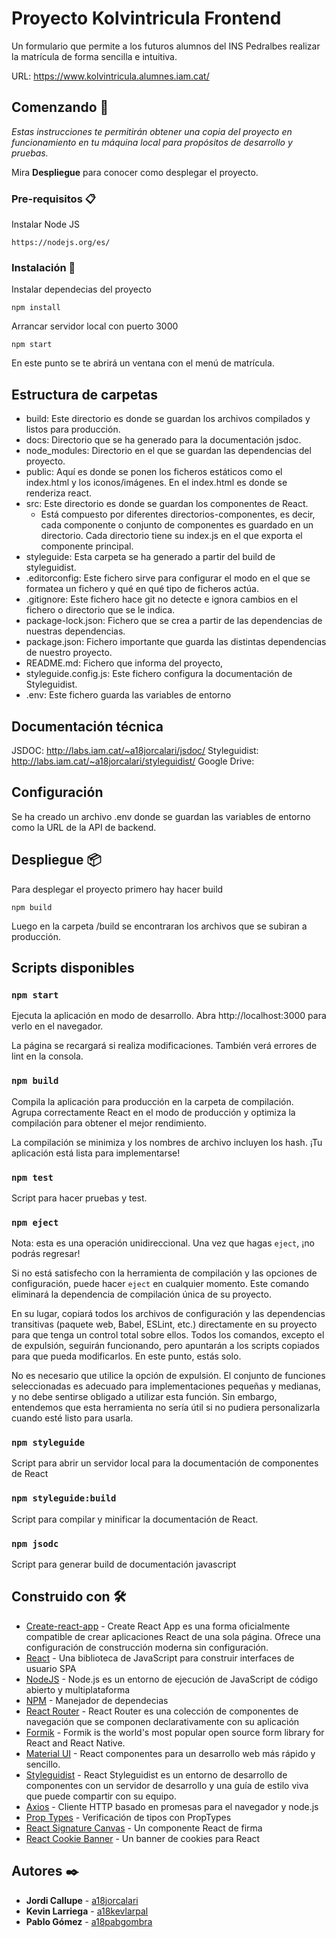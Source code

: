 # Proyecto Kolvintricula Frontend

Un formulario que permite a los futuros alumnos del INS Pedralbes realizar la matrícula de forma sencilla e intuitiva.

URL: https://www.kolvintricula.alumnes.iam.cat/

## Comenzando 🚀

_Estas instrucciones te permitirán obtener una copia del proyecto en funcionamiento en tu máquina local para propósitos de desarrollo y pruebas._

Mira **Despliegue** para conocer como desplegar el proyecto.

### Pre-requisitos 📋

Instalar Node JS

```
https://nodejs.org/es/
```

### Instalación 🔧

Instalar dependecias del proyecto

```
npm install
```

Arrancar servidor local con puerto 3000

```
npm start
```

En este punto se te abrirá un ventana con el menú de matrícula.

## Estructura de carpetas

- build: Este directorio es donde se guardan los archivos compilados y listos para producción.
- docs: Directorio que se ha generado para la documentación jsdoc.
- node_modules: Directorio en el que se guardan las dependencias del proyecto.
- public: Aquí es donde se ponen los ficheros estáticos como el index.html y los iconos/imágenes. En el index.html es donde se renderiza react.
- src: Este directorio es donde se guardan los componentes de React.
  - Está compuesto por diferentes directorios-componentes, es decir, cada componente o conjunto de componentes es guardado en un directorio. Cada directorio tiene su index.js en el que exporta el componente principal.
- styleguide: Esta carpeta se ha generado a partir del build de styleguidist.
- .editorconfig: Este fichero sirve para configurar el modo en el que se formatea un fichero y qué en qué tipo de ficheros actúa.
- .gitignore: Este fichero hace git no detecte e ignora cambios en el fichero o directorio que se le indica.
- package-lock.json: Fichero que se crea a partir de las dependencias de nuestras dependencias.
- package.json: Fichero importante que guarda las distintas dependencias de nuestro proyecto.
- README.md: Fichero que informa del proyecto,
- styleguide.config.js: Este fichero configura la documentación de Styleguidist.
- .env: Este fichero guarda las variables de entorno

## Documentación técnica

JSDOC: http://labs.iam.cat/~a18jorcalari/jsdoc/
Styleguidist: http://labs.iam.cat/~a18jorcalari/styleguidist/
Google Drive:

## Configuración

Se ha creado un archivo .env donde se guardan las variables de entorno como la URL de la API de backend.

## Despliegue 📦

Para desplegar el proyecto primero hay hacer build

```
npm build
```

Luego en la carpeta /build se encontraran los archivos que se subiran a producción.

## Scripts disponibles

### `npm start`

Ejecuta la aplicación en modo de desarrollo.
Abra http://localhost:3000 para verlo en el navegador.

La página se recargará si realiza modificaciones.
También verá errores de lint en la consola.

### `npm build`

Compila la aplicación para producción en la carpeta de compilación.
Agrupa correctamente React en el modo de producción y optimiza la compilación para obtener el mejor rendimiento.

La compilación se minimiza y los nombres de archivo incluyen los hash.
¡Tu aplicación está lista para implementarse!

### `npm test`

Script para hacer pruebas y test.

### `npm eject`

Nota: esta es una operación unidireccional. Una vez que hagas `eject`, ¡no podrás regresar!

Si no está satisfecho con la herramienta de compilación y las opciones de configuración, puede hacer `eject` en cualquier momento. Este comando eliminará la dependencia de compilación única de su proyecto.

En su lugar, copiará todos los archivos de configuración y las dependencias transitivas (paquete web, Babel, ESLint, etc.) directamente en su proyecto para que tenga un control total sobre ellos. Todos los comandos, excepto el de expulsión, seguirán funcionando, pero apuntarán a los scripts copiados para que pueda modificarlos. En este punto, estás solo.

No es necesario que utilice la opción de expulsión. El conjunto de funciones seleccionadas es adecuado para implementaciones pequeñas y medianas, y no debe sentirse obligado a utilizar esta función. Sin embargo, entendemos que esta herramienta no sería útil si no pudiera personalizarla cuando esté listo para usarla.

### `npm styleguide`

Script para abrir un servidor local para la documentación de componentes de React

### `npm styleguide:build`

Script para compilar y minificar la documentación de React.

### `npm jsodc`

Script para generar build de documentación javascript

## Construido con 🛠️

- [Create-react-app](https://create-react-app.dev/) - Create React App es una forma oficialmente compatible de crear aplicaciones React de una sola página. Ofrece una configuración de construcción moderna sin configuración.
- [React](https://es.reactjs.org/) - Una biblioteca de JavaScript para construir interfaces de usuario SPA
- [NodeJS](https://nodejs.org/en/) - Node.js es un entorno de ejecución de JavaScript de código abierto y multiplataforma
- [NPM](https://www.npmjs.com/) - Manejador de dependecias
- [React Router](https://reactrouter.com/) - React Router es una colección de componentes de navegación que se componen declarativamente con su aplicación
- [Formik](https://formik.org/) - Formik is the world's most popular open source form library for React and React Native.
- [Material UI](https://material-ui.com/) - React componentes para un desarrollo web más rápido y sencillo.
- [Styleguidist](https://github.com/styleguidist/react-styleguidist) - React Styleguidist es un entorno de desarrollo de componentes con un servidor de desarrollo y una guía de estilo viva que puede compartir con su equipo.
- [Axios](https://github.com/axios/axios) - Cliente HTTP basado en promesas para el navegador y node.js
- [Prop Types](https://es.reactjs.org/docs/typechecking-with-proptypes.html) - Verificación de tipos con PropTypes
- [React Signature Canvas](https://github.com/agilgur5/react-signature-canvas) - Un componente React de firma
- [React Cookie Banner](https://github.com/buildo/react-cookie-banner/) - Un banner de cookies para React

## Autores ✒️

- **Jordi Callupe** - [a18jorcalari](https://github.com/a18jorcalari)
- **Kevin Larriega** - [a18kevlarpal](https://github.com/kevinlarriega)
- **Pablo Gómez** - [a18pabgombra](https://github.com/PabloGomezB)
